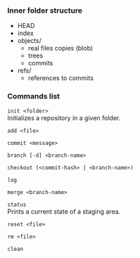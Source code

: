 ### Inner folder structure

- HEAD
- index
- objects/
    - real files copies (blob)
    - trees
    - commits
- refs/
    - references to commits

### Commands list

`init <folder>`  
Initializes a repository in a given folder.

`add <file>`

`commit <message>`

`branch [-d] <branch-name>`

`checkout (<commit-hash> | <branch-name>)`

`log`

`merge <branch-name>`

`status`  
Prints a current state of a staging area.

`reset <file>`

`rm <file>`

`clean`